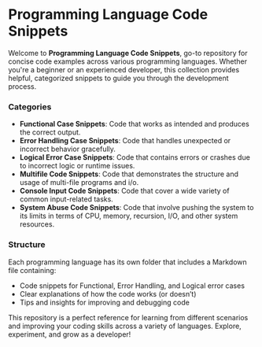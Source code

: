 # Programming Language Code Snippets

Welcome to **Programming Language Code Snippets**, go-to repository for concise code examples across various programming languages. Whether you're a beginner or an experienced developer, this collection provides helpful, categorized snippets to guide you through the development process.

### Categories

- **Functional Case Snippets**: Code that works as intended and produces the correct output.
- **Error Handling Case Snippets**: Code that handles unexpected or incorrect behavior gracefully.
- **Logical Error Case Snippets**: Code that contains errors or crashes due to incorrect logic or runtime issues.
- **Multifile Code Snippets**: Code that demonstrates the structure and usage of multi-file programs and i/o.
- **Console Input Code Snippets**: Code that cover a wide variety of common input-related tasks.
- **System Abuse Code Snippets**: Code that involve pushing the system to its limits in terms of CPU, memory, recursion, I/O, and other system resources.

### Structure

Each programming language has its own folder that includes a Markdown file containing:

* Code snippets for Functional, Error Handling, and Logical error cases
* Clear explanations of how the code works (or doesn’t)
* Tips and insights for improving and debugging code

This repository is a perfect reference for learning from different scenarios and improving your coding skills across a variety of languages. Explore, experiment, and grow as a developer!
